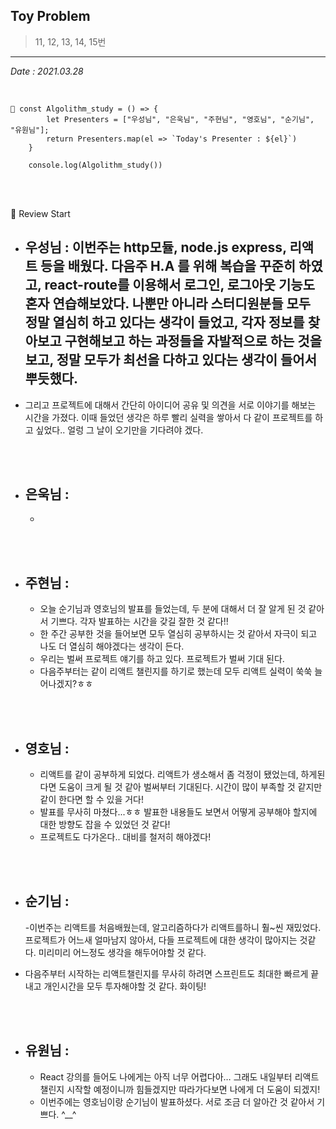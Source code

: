 ## Toy Problem

> 11, 12, 13, 14, 15번

---

_Date : 2021.03.28_

<br/>

```
📌 const Algolithm_study = () => {
        let Presenters = ["우성님", "은욱님", "주현님", "영호님", "순기님", "유원님"];
        return Presenters.map(el => `Today's Presenter : ${el}`)
    }

    console.log(Algolithm_study())
```

<br/>
<br/>

🙌 Review Start

- ## 우성님 : 이번주는 http모듈, node.js express, 리액트 등을 배웠다. 다음주 H.A 를 위해 복습을 꾸준히 하였고, react-route를 이용해서 로그인, 로그아웃 기능도 혼자 연습해보았다. 나뿐만 아니라 스터디원분들 모두 정말 열심히 하고 있다는 생각이 들었고, 각자 정보를 찾아보고 구현해보고 하는 과정들을 자발적으로 하는 것을 보고, 정말 모두가 최선을 다하고 있다는 생각이 들어서 뿌듯했다.
- 그리고 프로젝트에 대해서 간단히 아이디어 공유 및 의견을 서로 이야기를 해보는 시간을 가졌다. 이때 들었던 생각은 하루 빨리 실력을 쌓아서 다 같이 프로젝트를 하고 싶었다.. 얼렁 그 날이 오기만을 기다려야 겠다.

<br/>
<br/>

- ## 은욱님 :
  -

<br/>
<br/>
  
- ## 주현님 :
  - 오늘 순기님과 영호님의 발표를 들었는데, 두 분에 대해서 더 잘 알게 된 것 같아서 기쁘다. 각자 발표하는 시간을 갖길 잘한 것 같다!!
  - 한 주간 공부한 것을 들어보면 모두 열심히 공부하시는 것 같아서 자극이 되고 나도 더 열심히 해야겠다는 생각이 든다.
  - 우리는 벌써 프로젝트 얘기를 하고 있다. 프로젝트가 벌써 기대 된다.
  - 다음주부터는 같이 리액트 챌린지를 하기로 했는데 모두 리액트 실력이 쑥쑥 늘어나겠지?ㅎㅎ

<br/>
<br/>

- ## 영호님 :
  - 리액트를 같이 공부하게 되었다. 리액트가 생소해서 좀 걱정이 됐었는데, 하게된다면 도움이 크게 될 것 같아 벌써부터 기대된다. 시간이 많이 부족할 것 같지만 같이 한다면 할 수 있을 거다! 
  - 발표를 무사히 마쳤다...ㅎㅎ 발표한 내용들도 보면서 어떻게 공부해야 할지에 대한 방향도 잡을 수 있었던 것 같다!
  - 프로젝트도 다가온다.. 대비를 철저히 해야겠다! 


<br/>
<br/>

- ## 순기님 :

  -이번주는 리액트를 처음배웠는데, 알고리즘하다가 리액트를하니
  훨~씬 재밌었다.  
  프로젝트가 어느새 얼마남지 않아서,
  다들 프로젝트에 대한 생각이 많아지는 것같다.
  미리미리 어느정도 생각을 해두어야할 것 같다.

- 다음주부터 시작하는 리액트챌린지를 무사히 하려면
  스프린트도 최대한 빠르게 끝내고
  개인시간을 모두 투자해야할 것 같다.
  화이팅!

<br/>
<br/>

- ## 유원님 :
  - React 강의를 들어도 나에게는 아직 너무 어렵다아… 그래도 내일부터 리액트 챌린지 시작할 예정이니까 힘들겠지만 따라가다보면 나에게 더 도움이 되겠지!
  - 이번주에는 영호님이랑 순기님이 발표하셨다. 서로 조금 더 알아간 것 같아서 기쁘다. ^\_\_^
